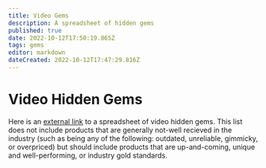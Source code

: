 ```yaml
---
title: Video Gems
description: A spreadsheet of hidden gems
published: true
date: 2022-10-12T17:50:19.865Z
tags: gems
editor: markdown
dateCreated: 2022-10-12T17:47:29.816Z
---
```


# Video Hidden Gems
Here is an [external link](https://docs.google.com/spreadsheets/d/14JxiLqMtKCGHZYfDX9RY1MRBgqPDkql62Any0Iq2VZI/edit#gid=1715497607) to a spreadsheet of video hidden gems. This list does not include products that are generally not-well recieved in the industry (such as being any of the following: outdated, unreliable, gimmicky, or overpriced) but should include products that are up-and-coming, unique and well-performing, or industry gold standards.


